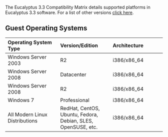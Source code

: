 The Eucalyptus 3.3 Compatibility Matrix details supported platforms in Eucalyptus 3.3 software. For a list of other versions [click here](Eucalyptus-Cloud-Compatibility-Matrix---Overview).

Guest Operating Systems
-----------------------

<table>
<colgroup>
<col width="33%" />
<col width="33%" />
<col width="33%" />
</colgroup>
<thead>
<tr class="header">
<th align="left">Operating System Type</th>
<th align="left">Version/Edition</th>
<th align="left">Architecture</th>
</tr>
</thead>
<tbody>
<tr class="odd">
<td align="left">Windows Server 2003</td>
<td align="left">R2</td>
<td align="left">i386/x86_64</td>
</tr>
<tr class="even">
<td align="left">Windows Server 2008</td>
<td align="left">Datacenter</td>
<td align="left">i386/x86_64</td>
</tr>
<tr class="odd">
<td align="left">Windows Server 2008</td>
<td align="left">R2</td>
<td align="left">i386/x86_64</td>
</tr>
<tr class="odd">
<td align="left">Windows 7</td>
<td align="left">Professional</td>
<td align="left">i386/x86_64</td>
</tr>
<tr class="even">
<td align="left">All Modern Linux Distributions</td>
<td align="left"> RedHat, CentOS, Ubuntu, Fedora, Debian, SLES, OpenSUSE, etc. </td>
<td align="left">i386/x86_64</td>
</tr>
</tbody>
</table>
